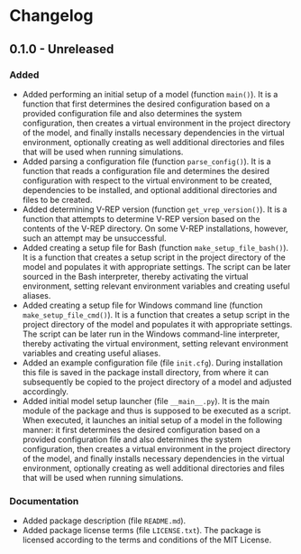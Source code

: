 Changelog
=========

0.1.0 - Unreleased
------------------

### Added

- Added performing an initial setup of a model (function `main()`). It is a
  function that first determines the desired configuration based on a provided
  configuration file and also determines the system configuration, then creates
  a virtual environment in the project directory of the model, and finally
  installs necessary dependencies in the virtual environment, optionally
  creating as well additional directories and files that will be used when
  running simulations.
- Added parsing a configuration file (function `parse_config()`). It is a
  function that reads a configuration file and determines the desired
  configuration with respect to the virtual environment to be created,
  dependencies to be installed, and optional additional directories and files
  to be created.
- Added determining V-REP version (function `get_vrep_version()`). It is a
  function that attempts to determine V-REP version based on the contents of
  the V-REP directory. On some V-REP installations, however, such an attempt
  may be unsuccessful.
- Added creating a setup file for Bash (function `make_setup_file_bash()`). It
  is a function that creates a setup script in the project directory of the
  model and populates it with appropriate settings. The script can be later
  sourced in the Bash interpreter, thereby activating the virtual environment,
  setting relevant environment variables and creating useful aliases.
- Added creating a setup file for Windows command line (function
  `make_setup_file_cmd()`). It is a function that creates a setup script in the
  project directory of the model and populates it with appropriate settings.
  The script can be later run in the Windows command-line interpreter, thereby
  activating the virtual environment, setting relevant environment variables
  and creating useful aliases.
- Added an example configuration file (file `init.cfg`). During installation
  this file is saved in the package install directory, from where it can
  subsequently be copied to the project directory of a model and adjusted
  accordingly.
- Added initial model setup launcher (file `__main__.py`). It is the main
  module of the package and thus is supposed to be executed as a script. When
  executed, it launches an initial setup of a model in the following manner: it
  first determines the desired configuration based on a provided configuration
  file and also determines the system configuration, then creates a virtual
  environment in the project directory of the model, and finally installs
  necessary dependencies in the virtual environment, optionally creating as
  well additional directories and files that will be used when running
  simulations.

### Documentation

- Added package description (file `README.md`).
- Added package license terms (file `LICENSE.txt`). The package is licensed
  according to the terms and conditions of the MIT License.
